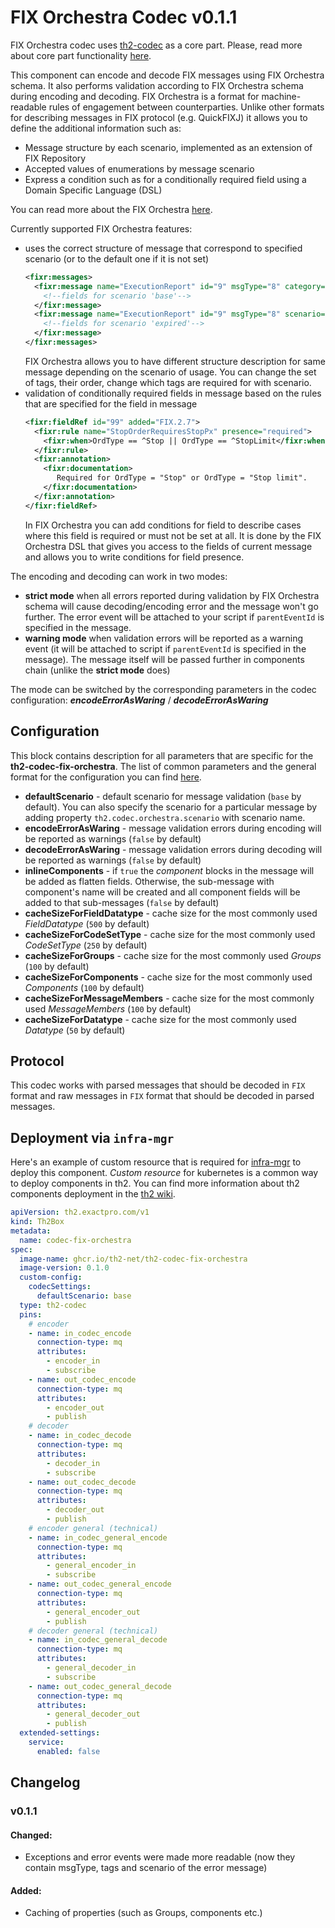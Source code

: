 # FIX Orchestra Codec v0.1.1

FIX Orchestra codec uses [th2-codec](https://github.com/th2-net/th2-codec) as a core part.
Please, read more about core part functionality [here](https://github.com/th2-net/th2-codec/blob/master/README.md).

This component can encode and decode FIX messages using FIX Orchestra schema.
It also performs validation according to FIX Orchestra schema during encoding and decoding.
FIX Orchestra is a format for machine-readable rules of engagement between counterparties.
Unlike other formats for describing messages in FIX protocol (e.g. QuickFIXJ) it allows you to define the additional information such as:
+ Message structure by each scenario, implemented as an extension of FIX Repository
+ Accepted values of enumerations by message scenario
+ Express a condition such as for a conditionally required field using a Domain Specific Language (DSL)

You can read more about the FIX Orchestra [here](https://github.com/FIXTradingCommunity/fix-orchestra-spec/blob/master/v1-0-STANDARD/orchestra_spec.md).

Currently supported FIX Orchestra features:
+ uses the correct structure of message that correspond to specified scenario (or to the default one if it is not set)
  ```xml
  <fixr:messages>
    <fixr:message name="ExecutionReport" id="9" msgType="8" category="SingleGeneralOrderHandling" section="Trade" added="FIX.2.7" abbrName="ExecRpt" flow="Executions">
      <!--fields for scenario 'base'-->
    </fixr:message>
    <fixr:message name="ExecutionReport" id="9" msgType="8" scenario="expired" flow="Executions">
      <!--fields for scenario 'expired'-->
    </fixr:message>
  </fixr:messages>
  ```
  FIX Orchestra allows you to have different structure description for same message depending on the scenario of usage.
  You can change the set of tags, their order, change which tags are required for with scenario.
+ validation of conditionally required fields in message based on the rules that are specified for the field in message
  ```xml
  <fixr:fieldRef id="99" added="FIX.2.7">
    <fixr:rule name="StopOrderRequiresStopPx" presence="required">
      <fixr:when>OrdType == ^Stop || OrdType == ^StopLimit</fixr:when>
    </fixr:rule>
    <fixr:annotation>
      <fixr:documentation>
         Required for OrdType = "Stop" or OrdType = "Stop limit".
      </fixr:documentation>
    </fixr:annotation>
  </fixr:fieldRef>
  ```
  In FIX Orchestra you can add conditions for field to describe cases where this field is required or must not be set at all.
  It is done by the FIX Orchestra DSL that gives you access to the fields of current message and allows you to write conditions for field presence. 

The encoding and decoding can work in two modes:
+ **strict mode** when all errors reported during validation by FIX Orchestra schema will cause decoding/encoding error and the message won't go further.
The error event will be attached to your script if `parentEventId` is specified in the message.
+ **warning mode** when validation errors will be reported as a warning event (it will be attached to script if `parentEventId` is specified in the message).
The message itself will be passed further in components chain (unlike the **strict mode** does)

The mode can be switched by the corresponding parameters in the codec configuration: _**encodeErrorAsWaring**_ / _**decodeErrorAsWaring**_

## Configuration

This block contains description for all parameters that are specific for the **th2-codec-fix-orchestra**.
The list of common parameters and the general format for the configuration you can find [here](https://github.com/th2-net/th2-codec/blob/master/README.md#codec-settings).

+ **defaultScenario** - default scenario for message validation (`base` by default).
  You can also specify the scenario for a particular message by adding property `th2.codec.orchestra.scenario` with scenario name. 
+ **encodeErrorAsWaring** - message validation errors during encoding will be reported as warnings (`false` by default)
+ **decodeErrorAsWaring** - message validation errors during decoding will be reported as warnings (`false` by default)
+ **inlineComponents** - if `true` the _component_ blocks in the message will be added as flatten fields.
  Otherwise, the sub-message with component's name will be created and all component fields will be added to that sub-messages (`false` by default) 
+ **cacheSizeForFieldDatatype** - cache size for the most commonly used _FieldDatatype_ (`500` by default)
+ **cacheSizeForCodeSetType** -  cache size for the most commonly used _CodeSetType_ (`250` by default)
+ **cacheSizeForGroups** -  cache size for the most commonly used _Groups_ (`100` by default)
+ **cacheSizeForComponents** -  cache size for the most commonly used _Components_ (`100` by default)
+ **cacheSizeForMessageMembers** -  cache size for the most commonly used _MessageMembers_ (`100` by default)
+ **cacheSizeForDatatype** -  cache size for the most commonly used _Datatype_ (`50` by default)

## Protocol

This codec works with parsed messages that should be decoded in `FIX` format and raw messages in `FIX` format that should be decoded in parsed messages.

## Deployment via `infra-mgr`

Here's an example of custom resource that is required for [infra-mgr](https://github.com/th2-net/th2-infra-mgr) to deploy this component.
_Custom resource_ for kubernetes is a common way to deploy components in th2.
You can find more information about th2 components deployment in the [th2 wiki](https://github.com/th2-net/th2-documentation/wiki).

```yaml
apiVersion: th2.exactpro.com/v1
kind: Th2Box
metadata:
  name: codec-fix-orchestra
spec:
  image-name: ghcr.io/th2-net/th2-codec-fix-orchestra
  image-version: 0.1.0
  custom-config:
    codecSettings:
      defaultScenario: base
  type: th2-codec
  pins:
    # encoder
    - name: in_codec_encode
      connection-type: mq
      attributes:
        - encoder_in
        - subscribe
    - name: out_codec_encode
      connection-type: mq
      attributes:
        - encoder_out
        - publish
    # decoder
    - name: in_codec_decode
      connection-type: mq
      attributes:
        - decoder_in
        - subscribe
    - name: out_codec_decode
      connection-type: mq
      attributes:
        - decoder_out
        - publish
    # encoder general (technical)
    - name: in_codec_general_encode
      connection-type: mq
      attributes:
        - general_encoder_in
        - subscribe
    - name: out_codec_general_encode
      connection-type: mq
      attributes:
        - general_encoder_out
        - publish
    # decoder general (technical)
    - name: in_codec_general_decode
      connection-type: mq
      attributes:
        - general_decoder_in
        - subscribe
    - name: out_codec_general_decode
      connection-type: mq
      attributes:
        - general_decoder_out
        - publish
  extended-settings:
    service:
      enabled: false
```


## Changelog

### v0.1.1

#### Changed:

* Exceptions and error events were made more readable (now they contain msgType, tags and scenario of the error message)

#### Added:

* Caching of properties (such as Groups, components etc.)
